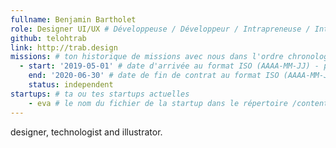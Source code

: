 ```yaml
---
fullname: Benjamin Bartholet
role: Designer UI/UX # Développeuse / Développeur / Intrapreneuse / Intrapreneur / Coach / Chargée de développement / Chargé de développement...
github: telohtrab
link: http://trab.design
missions: # ton historique de missions avec nous dans l'ordre chronologique. Remplis déjà la première pour commencer !
  - start: '2019-05-01' # date d'arrivée au format ISO (AAAA-MM-JJ) - pense à bien garder les '' !
    end: '2020-06-30' # date de fin de contrat au format ISO (AAAA-MM-JJ) - pense à bien garder les '' !
    status: independent
startups: # ta ou tes startups actuelles
    - eva # le nom du fichier de la startup dans le répertoire /content/_startups/ sans l'extension .md
---
```


designer, technologist and illustrator.

